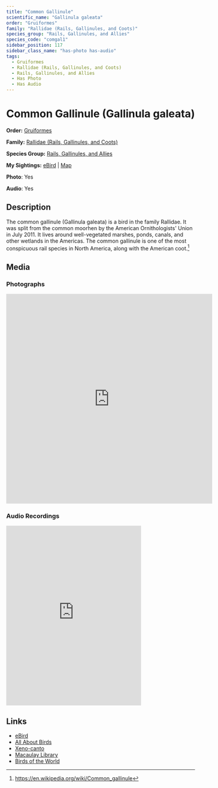 ```yaml
---
title: "Common Gallinule"
scientific_name: "Gallinula galeata"
order: "Gruiformes"
family: "Rallidae (Rails, Gallinules, and Coots)"
species_group: "Rails, Gallinules, and Allies"
species_code: "comgal1"
sidebar_position: 117
sidebar_class_name: "has-photo has-audio"
tags: 
  - Gruiformes
  - Rallidae (Rails, Gallinules, and Coots)
  - Rails, Gallinules, and Allies
  - Has Photo
  - Has Audio
---
```


# Common Gallinule (Gallinula galeata)

**Order:** [Gruiformes](/tags/gruiformes)

**Family:** [Rallidae (Rails, Gallinules, and Coots)](/tags/rallidae-rails-gallinules-and-coots)

**Species Group:** [Rails, Gallinules, and Allies](/tags/rails-gallinules-and-allies)

**My Sightings:** [eBird](https://ebird.org/lifelist?r=world&time=life&spp=comgal1) | [Map](/map?species_code=comgal1)

**Photo**: Yes 

**Audio**: Yes

## Description
The common gallinule (Gallinula galeata) is a bird in the family Rallidae. It was split from the common moorhen by the American Ornithologists' Union in July 2011. It lives around well-vegetated marshes, ponds, canals, and other wetlands in the Americas. The common gallinule is one of the most conspicuous rail species in North America, along with the American coot.[^1]

[^1]: https://en.wikipedia.org/wiki/Common_gallinule

## Media
### Photographs
<iframe src="https://macaulaylibrary.org/asset/626996488/embed" width="550" height="560" frameborder="0" allowfullscreen></iframe>

### Audio Recordings
<iframe src="https://macaulaylibrary.org/asset/626843308/embed" width="360" height="480" frameborder="0" allowfullscreen></iframe>

## Links
* [eBird](https://ebird.org/species/comgal1) 
* [All About Birds](https://www.allaboutbirds.org/guide/comgal1) 
* [Xeno-canto](https://www.xeno-canto.org/species/gallinula-galeata) 
* [Macaulay Library](https://search.macaulaylibrary.org/catalog?taxonCode=comgal1&sort=rating_rank_desc)
* [Birds of the World](https://birdsoftheworld.org/bow/species/comgal1)
